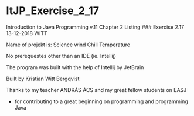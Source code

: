 # ItJP_Exercise_2_17

Introduction to Java Programming v.11 
Chapter 2
Listing ###
Exercise 2.17
13-12-2018
WITT

Name of projekt is: Science wind Chill Temperature

No prerequestes other than an IDE (ie. Intellij)

The program was built with the help of Intellij by JetBrain

Built by Kristian Witt Bergqvist

Thanks to my teacher ANDRÁS ÁCS and my great fellow students on EASJ
- for contributing to a great beginning on programming and programming Java
